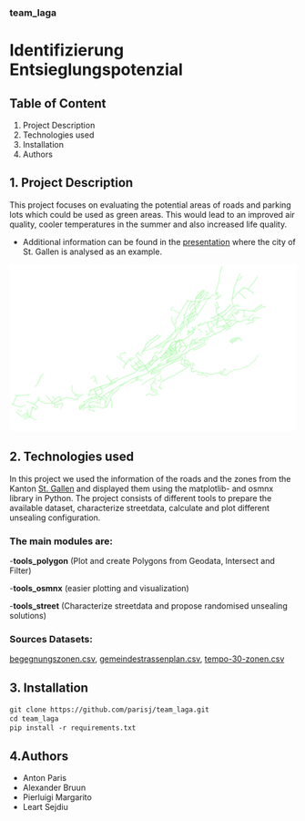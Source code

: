 ### team_laga

# Identifizierung Entsieglungspotenzial

## Table of Content
1. Project Description
2. Technologies used
3. Installation
4. Authors

## 1. Project Description
This project focuses on evaluating the potential areas of roads and parking lots which could be used as green areas.
This would lead to an improved air quality, cooler temperatures in the summer and also increased life quality.
- Additional information can be found in the [presentation](ODH_2022_OST_LAGA_PRES.pdf) where the city of St. Gallen is analysed as an example.

![](plots/streets_Plot.png "Plot potentential Streets")

## 2. Technologies used
In this project we used the information of the roads and the zones from the Kanton [St. Gallen](https://daten.sg.ch/) and displayed
them using the matplotlib- and osmnx library in Python. The project consists of different tools to prepare the available dataset, characterize streetdata, calculate and plot different unsealing configuration. 

    
### The main modules are:
    
-**tools_polygon** (Plot and create Polygons from Geodata, Intersect and Filter)
        
-**tools_osmnx** (easier plotting and visualization)
        
-**tools_street** (Characterize streetdata and propose randomised unsealing solutions)
        
    
### Sources Datasets: 
[begegnungszonen.csv](https://daten.sg.ch/explore/dataset/begegnungszonen%40stadt-stgallen/export/?disjunctive.gebiet&dataChart=eyJxdWVyaWVzIjpbeyJjaGFydHMiOlt7InR5cGUiOiJjb2x1bW4iLCJmdW5jIjoiQ09VTlQiLCJzY2llbnRpZmljRGlzcGxheSI6dHJ1ZSwiY29sb3IiOiIjZmYwMDAwIn1dLCJ4QXhpcyI6InJlYWxpc2llcnQiLCJtYXhwb2ludHMiOiIiLCJ0aW1lc2NhbGUiOiJ5ZWFyIiwic29ydCI6IiIsImNvbmZpZyI6eyJkYXRhc2V0IjoiYmVnZWdudW5nc3pvbmVuQHN0YWR0LXN0Z2FsbGVuIiwib3B0aW9ucyI6eyJkaXNqdW5jdGl2ZS5nZWJpZXQiOnRydWV9fX1dLCJkaXNwbGF5TGVnZW5kIjp0cnVlLCJhbGlnbk1vbnRoIjp0cnVlfQ%3D%3D), 
[gemeindestrassenplan.csv](https://daten.sg.ch/explore/dataset/gemeindestrassenplan%40stadt-stgallen/export/?disjunctive.strassenkl&disjunctive.strassenna&disjunctive.strassennr), 
[tempo-30-zonen.csv](https://daten.sg.ch/explore/dataset/tempo-30-zonen%40stadt-stgallen/export/)

## 3. Installation

```
git clone https://github.com/parisj/team_laga.git
cd team_laga
pip install -r requirements.txt
```
    
    
## 4.Authors
  - Anton Paris
  - Alexander Bruun
  - Pierluigi Margarito
  - Leart Sejdiu
    
    
